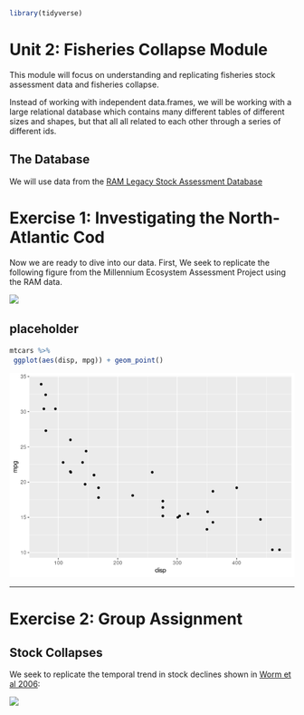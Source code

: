 
``` r
library(tidyverse)
```

# Unit 2: Fisheries Collapse Module

This module will focus on understanding and replicating fisheries stock
assessment data and fisheries collapse.

Instead of working with independent data.frames, we will be working with
a large relational database which contains many different tables of
different sizes and shapes, but that all all related to each other
through a series of different ids.

## The Database

We will use data from the [RAM Legacy Stock Assessment
Database](https://www.ramlegacy.org/database/)

# Exercise 1: Investigating the North-Atlantic Cod

Now we are ready to dive into our data. First, We seek to replicate the
following figure from the Millennium Ecosystem Assessment Project using
the RAM data.

![](http://espm-157.carlboettiger.info/img/cod.jpg)

## placeholder

``` r
mtcars %>% 
 ggplot(aes(disp, mpg)) + geom_point()
```

![](fish-assignment_files/figure-gfm/unnamed-chunk-1-1.png)<!-- -->

-----

# Exercise 2: Group Assignment

## Stock Collapses

We seek to replicate the temporal trend in stock declines shown in [Worm
et al 2006](http://doi.org/10.1126/science.1132294):

![](http://espm-157.carlboettiger.info/img/worm2006.jpg)
